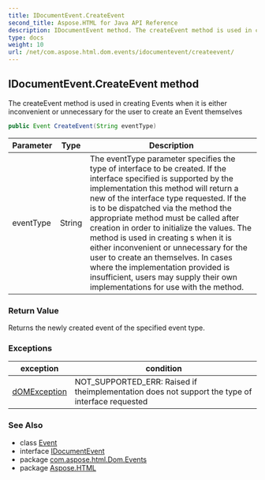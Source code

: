 ```yaml
---
title: IDocumentEvent.CreateEvent
second_title: Aspose.HTML for Java API Reference
description: IDocumentEvent method. The createEvent method is used in creating Events when it is either inconvenient or unnecessary for the user to create an Event themselves
type: docs
weight: 10
url: /net/com.aspose.html.dom.events/idocumentevent/createevent/
---
```

## IDocumentEvent.CreateEvent method

The createEvent method is used in creating Events when it is either inconvenient or unnecessary for the user to create an Event themselves

```java
public Event CreateEvent(String eventType)
```

| Parameter | Type | Description |
| --- | --- | --- |
| eventType | String | The eventType parameter specifies the type of interface to be created. If the interface specified is supported by the implementation this method will return a new of the interface type requested. If the is to be dispatched via the method the appropriate method must be called after creation in order to initialize the values. The method is used in creating s when it is either inconvenient or unnecessary for the user to create an themselves. In cases where the implementation provided is insufficient, users may supply their own implementations for use with the method. |

### Return Value

Returns the newly created event of the specified event type.

### Exceptions

| exception | condition |
| --- | --- |
| [dOMException](../../../com.aspose.html.dom/domexception/) | NOT_SUPPORTED_ERR: Raised if theimplementation does not support the type of interface requested |

### See Also

* class [Event](../../event/)
* interface [IDocumentEvent](../)
* package [com.aspose.html.Dom.Events](../../idocumentevent/)
* package [Aspose.HTML](../../../)
